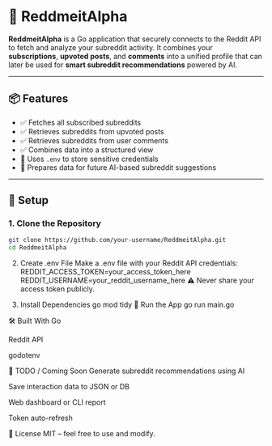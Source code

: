 # 🧠 ReddmeitAlpha

**ReddmeitAlpha** is a Go application that securely connects to the Reddit API to fetch and analyze your subreddit activity. It combines your **subscriptions**, **upvoted posts**, and **comments** into a unified profile that can later be used for **smart subreddit recommendations** powered by AI.

---

## 📦 Features

- ✅ Fetches all subscribed subreddits  
- ✅ Retrieves subreddits from upvoted posts  
- ✅ Retrieves subreddits from user comments  
- ✅ Combines data into a structured view  
- 🔐 Uses `.env` to store sensitive credentials  
- 🧠 Prepares data for future AI-based subreddit suggestions

---

## 🔧 Setup

### 1. Clone the Repository

```bash
git clone https://github.com/your-username/ReddmeitAlpha.git
cd ReddmeitAlpha
```

2. Create .env File
Make a .env file with your Reddit API credentials:
REDDIT_ACCESS_TOKEN=your_access_token_here
REDDIT_USERNAME=your_reddit_username_here
⚠️ Never share your access token publicly.

3. Install Dependencies
go mod tidy
🚀 Run the App
go run main.go

🛠 Built With
Go

Reddit API

godotenv

📌 TODO / Coming Soon
 Generate subreddit recommendations using AI

 Save interaction data to JSON or DB

 Web dashboard or CLI report

 Token auto-refresh

📄 License
MIT – feel free to use and modify.
